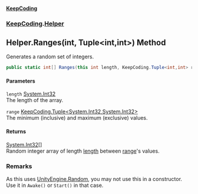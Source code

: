 #### [KeepCoding](index.md 'index')
### [KeepCoding](KeepCoding.md 'KeepCoding').[Helper](Helper.md 'KeepCoding.Helper')
## Helper.Ranges(int, Tuple&lt;int,int&gt;) Method
Generates a random set of integers.  
```csharp
public static int[] Ranges(this int length, KeepCoding.Tuple<int,int> range);
```
#### Parameters
<a name='KeepCoding_Helper_Ranges(int_KeepCoding_Tuple_int_int_)_length'></a>
`length` [System.Int32](https://docs.microsoft.com/en-us/dotnet/api/System.Int32 'System.Int32')  
The length of the array.
  
<a name='KeepCoding_Helper_Ranges(int_KeepCoding_Tuple_int_int_)_range'></a>
`range` [KeepCoding.Tuple&lt;](Tuple_T1_T2_.md 'KeepCoding.Tuple&lt;T1,T2&gt;')[System.Int32](https://docs.microsoft.com/en-us/dotnet/api/System.Int32 'System.Int32')[,](Tuple_T1_T2_.md 'KeepCoding.Tuple&lt;T1,T2&gt;')[System.Int32](https://docs.microsoft.com/en-us/dotnet/api/System.Int32 'System.Int32')[&gt;](Tuple_T1_T2_.md 'KeepCoding.Tuple&lt;T1,T2&gt;')  
The minimum (inclusive) and maximum (exclusive) values.
  
#### Returns
[System.Int32](https://docs.microsoft.com/en-us/dotnet/api/System.Int32 'System.Int32')[[]](https://docs.microsoft.com/en-us/dotnet/api/System.Array 'System.Array')  
Random integer array of length [length](Helper_Ranges_ipEgOeA2zCHGTkFu9lOmsA.md#KeepCoding_Helper_Ranges(int_KeepCoding_Tuple_int_int_)_length 'KeepCoding.Helper.Ranges(int, KeepCoding.Tuple&lt;int,int&gt;).length') between [range](Helper_Ranges_ipEgOeA2zCHGTkFu9lOmsA.md#KeepCoding_Helper_Ranges(int_KeepCoding_Tuple_int_int_)_range 'KeepCoding.Helper.Ranges(int, KeepCoding.Tuple&lt;int,int&gt;).range')'s values.
### Remarks
As this uses [UnityEngine.Random](https://docs.microsoft.com/en-us/dotnet/api/UnityEngine.Random 'UnityEngine.Random'), you may not use this in a constructor. Use it in `Awake()` or `Start()` in that case.  
